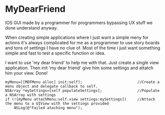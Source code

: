# MyDearFriend
IOS GUI made by a programmer for programmers bypassing UX stuff we done understand anyway.

When creating simple applications where I just want a simple meny for actions it's always complicated for me as a programmer to use story boards and tons of settings I have no clue of. Most of the time i just want something simple and fast to test a specific function or idea.

I want to use 'my dear friend' to help me with that. Just create a single view application. Then init 'my dear friend' give him some settings and attatch him your view. Done!

    myMenu=[[MDFMenu alloc] init:self];                         //Create a menu object and delegate callback to self.
    NSArray *mySettings=[self populateSettings];                //Populate a NSArray with settings
    if (![myMenu attachMenu:self.view settings:mySettings])     //Attach the menu to a UIView with the settings provided
        NSLog(@"Failed ataching menu");

